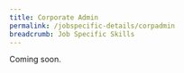 ```yaml
---
title: Corporate Admin
permalink: /jobspecific-details/corpadmin
breadcrumb: Job Specific Skills
---
```


Coming soon.
